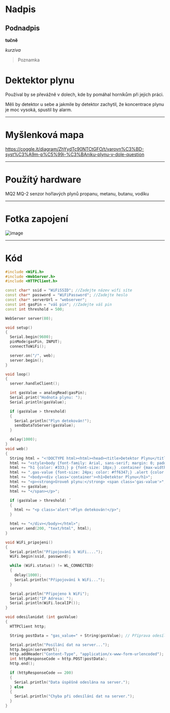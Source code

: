 # Nadpis
## Podnadpis

**tučně**

*kurziva*

> Poznamka

# Dektektor plynu

Používal by se převážně v dolech, kde by pomáhal horníkům při jejich práci.

Měli by detektor u sebe a jakmile by detektor zachytil, že koncentrace plynu je moc vysoká, spustil by alarm.

------------------

# Myšlenková mapa

https://coggle.it/diagram/ZhYydTc90NTCtGFO/t/varovn%C3%BD-syst%C3%A9m-p%C5%99i-%C3%BAniku-plynu-v-dole-question

------------------

# Použítý hardware

MQ2 MQ-2 senzor hořlavých plynů propanu, metanu, butanu, vodíku

------------------

# Fotka zapojení

![image](https://github.com/MartinValek/Detektor-plynu/assets/167297816/75b7afa8-18ab-4720-b85d-cdbb333a6b7d)

------------------

# Kód

```C++
#include <WiFi.h>
#include <WebServer.h>
#include <HTTPClient.h>

const char* ssid = "WiFiSSID"; //Zadejte název wifi síte
const char* password = "WiFiPassword"; //Zadejte heslo 
const char* serverUrl = "webserver"; 
const int gasPin = "váš pin"; //Zadejte váš pin
const int threshold = 500; 

WebServer server(80);

void setup() 
{
  Serial.begin(9600);
  pinMode(gasPin, INPUT);
  connectToWiFi();

  server.on("/", web);
  server.begin();
}

void loop() 
{
  server.handleClient();

  int gasValue = analogRead(gasPin);
  Serial.print("Hodnota plynu: ");
  Serial.println(gasValue);

  if (gasValue > threshold) 
  {
    Serial.println("Plyn detekován!");
    sendDataToServer(gasValue);
  }

  delay(1000);
}
void web() 
{
  String html = "<!DOCTYPE html><html><head><title>Detektor Plynu</title>";
  html += "<style>body {font-family: Arial, sans-serif; margin: 0; padding: 20px;}";
  html += "h1 {color: #333;} p {font-size: 18px;} .container {max-width: 600px; margin: 0 auto;}";
  html += ".gas-value {font-size: 24px; color: #ff6347;} .alert {color: #ff6347;}</style></head>";
  html += "<body><div class='container'><h1>Detektor Plynu</h1>";
  html += "<p><strong>Úroveň plynu:</strong> <span class='gas-value'>";
  html += gasValue;
  html += "</span></p>";

  if (gasValue > threshold) ´
  {
    html += "<p class='alert'>Plyn detekován!</p>";
  }

  html += "</div></body></html>";
  server.send(200, "text/html", html);
}

void WiFi_pripojeni() 
{
  Serial.println("Připojování k WiFi....");
  WiFi.begin(ssid, password);

  while (WiFi.status() != WL_CONNECTED) 
  {
    delay(1000);
    Serial.println("Připojování k WiFi...");
  }

  Serial.println("Připojeno k WiFi");
  Serial.print("IP Adresa: ");
  Serial.println(WiFi.localIP());
}

void odesilanidat (int gasValue) 
{
  HTTPClient http;

  String postData = "gas_value=" + String(gasValue); // Příprava odesílaní dat

  Serial.println("Posílání dat na server...");
  http.begin(serverUrl);
  http.addHeader("Content-Type", "application/x-www-form-urlencoded");
  int httpResponseCode = http.POST(postData);
  http.end();

  if (httpResponseCode == 200)
  {
    Serial.println("Data úspěšně odeslána na server.");
  } else 
  {
    Serial.println("Chyba při odesílání dat na server.");
  }
}


